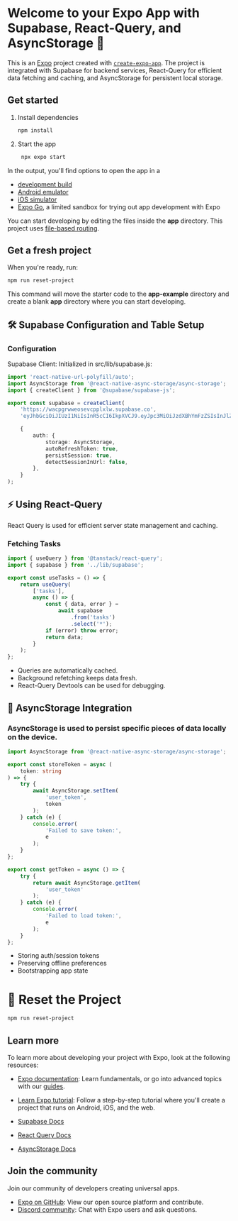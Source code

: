 # Welcome to your Expo App with Supabase, React-Query, and AsyncStorage 👋

This is an [Expo](https://expo.dev) project created with [`create-expo-app`](https://www.npmjs.com/package/create-expo-app). The project is integrated with Supabase for backend services, React-Query for efficient data fetching and caching, and AsyncStorage for persistent local storage.

## Get started

1. Install dependencies

    ```bash
    npm install
    ```

2. Start the app

    ```bash
     npx expo start
    ```

In the output, you'll find options to open the app in a

-   [development build](https://docs.expo.dev/develop/development-builds/introduction/)
-   [Android emulator](https://docs.expo.dev/workflow/android-studio-emulator/)
-   [iOS simulator](https://docs.expo.dev/workflow/ios-simulator/)
-   [Expo Go](https://expo.dev/go), a limited sandbox for trying out app development with Expo

You can start developing by editing the files inside the **app** directory. This project uses [file-based routing](https://docs.expo.dev/router/introduction).

## Get a fresh project

When you're ready, run:

```bash
npm run reset-project
```

This command will move the starter code to the **app-example** directory and create a blank **app** directory where you can start developing.

## 🛠️ Supabase Configuration and Table Setup

### Configuration

Supabase Client: Initialized in src/lib/supabase.js:

```ts
import 'react-native-url-polyfill/auto';
import AsyncStorage from '@react-native-async-storage/async-storage';
import { createClient } from '@supabase/supabase-js';

export const supabase = createClient(
	'https://wacpgrwweosevcpplxlw.supabase.co',
	'eyJhbGciOiJIUzI1NiIsInR5cCI6IkpXVCJ9.eyJpc3MiOiJzdXBhYmFzZSIsInJlZiI6IndhY3Bncnd3ZW9zZXZjcHBseGx3Iiwicm9sZSI6ImFub24iLCJpYXQiOjE3NDcwMDgwNjksImV4cCI6MjA2MjU4NDA2OX0.CxzjAMDi25o0qUszDsXfBLGNJPzIlQiXyHWRRK0s_hE',

	{
		auth: {
			storage: AsyncStorage,
			autoRefreshToken: true,
			persistSession: true,
			detectSessionInUrl: false,
		},
	}
);
```

## ⚡ Using React-Query

React Query is used for efficient server state management and caching.

### Fetching Tasks

```ts
import { useQuery } from '@tanstack/react-query';
import { supabase } from '../lib/supabase';

export const useTasks = () => {
	return useQuery(
		['tasks'],
		async () => {
			const { data, error } =
				await supabase
					.from('tasks')
					.select('*');
			if (error) throw error;
			return data;
		}
	);
};
```

-   Queries are automatically cached.
-   Background refetching keeps data fresh.
-   React-Query Devtools can be used for debugging.

## 💾 AsyncStorage Integration

### AsyncStorage is used to persist specific pieces of data locally on the device.

```ts
import AsyncStorage from '@react-native-async-storage/async-storage';

export const storeToken = async (
	token: string
) => {
	try {
		await AsyncStorage.setItem(
			'user_token',
			token
		);
	} catch (e) {
		console.error(
			'Failed to save token:',
			e
		);
	}
};

export const getToken = async () => {
	try {
		return await AsyncStorage.getItem(
			'user_token'
		);
	} catch (e) {
		console.error(
			'Failed to load token:',
			e
		);
	}
};
```

-   Storing auth/session tokens
-   Preserving offline preferences
-   Bootstrapping app state

# 🔄 Reset the Project

```bash
npm run reset-project
```

## Learn more

To learn more about developing your project with Expo, look at the following resources:

-   [Expo documentation](https://docs.expo.dev/): Learn fundamentals, or go into advanced topics with our [guides](https://docs.expo.dev/guides).
-   [Learn Expo tutorial](https://docs.expo.dev/tutorial/introduction/): Follow a step-by-step tutorial where you'll create a project that runs on Android, iOS, and the web.

-   [Supabase Docs](https://supabase.com/docs)
-   [React Query Docs](https://tanstack.com/query/latest)
-   [AsyncStorage Docs](https://react-native-async-storage.github.io/async-storage/)

## Join the community

Join our community of developers creating universal apps.

-   [Expo on GitHub](https://github.com/expo/expo): View our open source platform and contribute.
-   [Discord community](https://chat.expo.dev): Chat with Expo users and ask questions.
